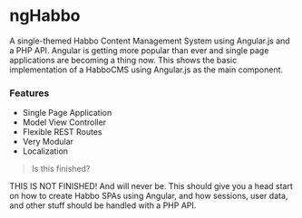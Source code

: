 ngHabbo
=====================

A single-themed Habbo Content Management System using Angular.js and a PHP API. Angular is getting more popular than ever and single page applications are becoming a thing now. This shows the basic implementation of a HabboCMS using Angular.js as the main component.

### Features ###

* Single Page Application
* Model View Controller
* Flexible REST Routes
* Very Modular
* Localization

> Is this finished?

THIS IS NOT FINISHED! And will never be. This should give you a head start on how to create Habbo SPAs using Angular, and how sessions, user data, and other stuff should be handled with a PHP API.

